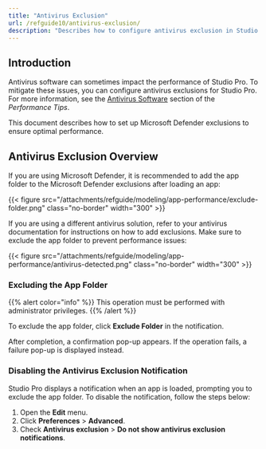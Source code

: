 ```yaml
---
title: "Antivirus Exclusion"
url: /refguide10/antivirus-exclusion/
description: "Describes how to configure antivirus exclusion in Studio Pro."
---
```


## Introduction

Antivirus software can sometimes impact the performance of Studio Pro. To mitigate these issues, you can configure antivirus exclusions for Studio Pro. For more information, see the [Antivirus Software](/refguide10/performance-tips/#antivirus-software) section of the *Performance Tips*.

This document describes how to set up Microsoft Defender exclusions to ensure optimal performance.

## Antivirus Exclusion Overview

If you are using Microsoft Defender, it is recommended to add the app folder to the Microsoft Defender exclusions after loading an app:

{{< figure src="/attachments/refguide/modeling/app-performance/exclude-folder.png" class="no-border" width="300" >}}

If you are using a different antivirus solution, refer to your antivirus documentation for instructions on how to add exclusions. Make sure to exclude the app folder to prevent performance issues:

{{< figure src="/attachments/refguide/modeling/app-performance/antivirus-detected.png" class="no-border" width="300" >}}

### Excluding the App Folder

{{% alert color="info" %}}
This operation must be performed with administrator privileges.
{{% /alert %}}

To exclude the app folder, click **Exclude Folder** in the notification.

After completion, a confirmation pop-up appears. If the operation fails, a failure pop-up is displayed instead.

### Disabling the Antivirus Exclusion Notification

Studio Pro displays a notification when an app is loaded, prompting you to exclude the app folder. To disable the notification, follow the steps below:

1. Open the **Edit** menu.
2. Click **Preferences** > **Advanced**.
3. Check **Antivirus exclusion** > **Do not show antivirus exclusion notifications**.
